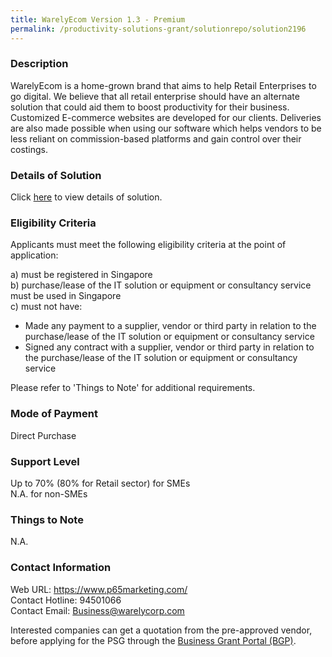 ```yaml
---
title: WarelyEcom Version 1.3 - Premium
permalink: /productivity-solutions-grant/solutionrepo/solution2196
---
```


### Description

WarelyEcom is a home-grown brand that aims to help Retail Enterprises to go digital. We believe that all retail enterprise should have an alternate solution that could aid them to boost productivity for their business. Customized E-commerce websites are developed for our clients. Deliveries are also made possible when using our software which helps vendors to be less reliant on commission-based platforms and gain control over their costings.

### Details of Solution

Click <a href='https://www.gobusiness.gov.sg/images/psg/Plus65Marketing20200814_Desensitised_Annex_3_Part_2.pdf' target='_blank' rel='noopener'>here</a> to view details of solution.

### Eligibility Criteria

Applicants must meet the following eligibility criteria at the point of application:

a) must be registered in Singapore <br>
b) purchase/lease of the IT solution or equipment or consultancy service must be used in Singapore <br>
c) must not have:
- Made any payment to a supplier, vendor or third party in relation to the purchase/lease of the IT solution or equipment or consultancy service
- Signed any contract with a supplier, vendor or third party in relation to the purchase/lease of the IT solution or equipment or consultancy service

Please refer to 'Things to Note' for additional requirements.

### Mode of Payment
Direct Purchase

### Support Level
Up to 70% (80% for Retail sector)  for SMEs <br>
N.A. for non-SMEs

### Things to Note
N.A.

### Contact Information
Web URL: https://www.p65marketing.com/ <br>Contact Hotline: 94501066 <br>Contact Email: Business@warelycorp.com <br>

Interested companies can get a quotation from the pre-approved vendor, before applying for the PSG through the <a target='_blank' rel='noopener' href='https://www.businessgrants.gov.sg/'>Business Grant Portal (BGP)</a>.
